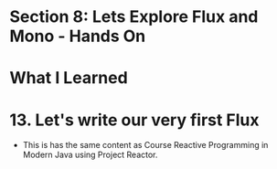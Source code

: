# Section 8: Lets Explore Flux and Mono - Hands On 

# What I Learned

# 13. Let's write our very first Flux

- This is has the same content as Course Reactive Programming in Modern Java using Project Reactor.